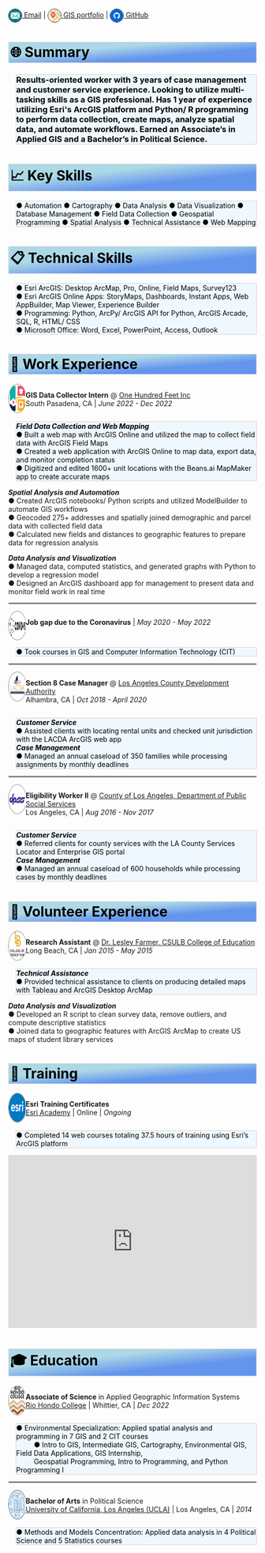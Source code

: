 <style>
img {
  border: .5px solid black;
  vertical-align: middle;
  border-radius: 50%;
  width: 26px;
  height: 26px;}
.section {
  border: 1px ridge gainsboro;
  background: linear-gradient(to bottom right, lightblue, lightblue, cornflowerblue, cornflowerblue);
  color: black;
  padding: 3px;}  
.tab { 
  margin-left: 15px;
  border: 1px ridge lightgray;
  background-color: aliceblue;
  color: black;}
  /* Create two unequal columns that float next to each other */
.column {
  float: left;
  padding: 0px;}
.left {
  width: 7%;}
.right {
  width: 93%;}
/* Clear floats after the columns */
.row:after {
  content: "";
  display: table;
  clear: both;}
.avatar {
  border: .5px solid gray;
  vertical-align: middle;
  width: 57.5px;
  height: 57.5px;
  border-radius: 50%;}
hr.solid {
  height: 1px;
  background-color: gray;
  border: 1px solid gray;
  border-radius: 5px}
</style>
[![email](/pics/email.svg) Email](mailto:chavezleobardo@hotmail.com) | [![gis](/pics/map.svg) GIS portfolio](https://chavezleobardo.wixsite.com/portfolio/) | [![github](/pics/github.svg) GitHub](https://github.com/geo-leo/)

<h1 class='section'>🌐 Summary</h1>
<h3 class='tab'> Results-oriented worker with 3 years of case management and customer service experience. Looking to utilize multi-tasking skills as a GIS professional. Has 1 year of experience utilizing Esri's ArcGIS platform and Python/ R programming to perform data collection, create maps, analyze spatial data, and automate workflows. Earned an Associate’s in Applied GIS and a Bachelor’s in Political Science. </h3>

<h1 class='section'>📈 Key Skills</h1> 
<p class='tab'>
● Automation ● Cartography ● Data Analysis ● Data Visualization ● Database Management ● Field Data Collection ● Geospatial Programming ● Spatial Analysis ● Technical Assistance ● Web Mapping 
</p>

<h1 class='section'>📋 Technical Skills</h1>
<p class='tab'> 
● Esri ArcGIS: Desktop ArcMap, Pro, Online, Field Maps, Survey123 <br>
● Esri ArcGIS Online Apps: StoryMaps, Dashboards, Instant Apps, Web AppBuilder, Map Viewer, Experience Builder <br>
● Programming: Python, ArcPy/ ArcGIS API for Python, ArcGIS Arcade, SQL, R, HTML/ CSS <br>
● Microsoft Office: Word, Excel, PowerPoint, Access, Outlook 
</p>

<h1 class='section'>💼 Work Experience</h1>

<div class="row">
  <div class="column left">
    <a href="https://www.beans.ai/">
      <img src="./pics/beansai.png" alt="100feet" class="avatar"/>
    </a> 
  </div>
  <div class="column right">
    <p>
      <strong>GIS Data Collector Intern</strong> @ <a href="https://www.beans.ai/"> One Hundred Feet Inc</a> <br>
      South Pasadena, CA | <em>June 2022 - Dec 2022</em> 
    </p>
  </div>
</div>
<p class='tab'>
  <strong><em>Field Data Collection and Web Mapping</em></strong> <br>
  ● Built a web map with ArcGIS Online and utilized the map to collect field data with ArcGIS Field Maps <br>
  ● Created a web application with ArcGIS Online to map data, export data, and monitor completion status <br>
  ● Digitized and edited 1600+ unit locations with the Beans.ai MapMaker app to create accurate maps <br>

  <strong><em>Spatial Analysis and Automation</em></strong> <br>
  ● Created ArcGIS notebooks/ Python scripts and utilized ModelBuilder to automate GIS workflows <br>
  ● Geocoded 275+ addresses and spatially joined demographic and parcel data with collected field data <br> 
  ● Calculated new fields and distances to geographic features to prepare data for regression analysis <br>
  
  <strong><em>Data Analysis and Visualization</em></strong> <br>
  ● Managed data, computed statistics, and generated graphs with Python to develop a regression model <br>
  ● Designed an ArcGIS dashboard app for management to present data and monitor field work in real time 
</p>

<hr class="solid">

<div class="row">
  <div class="column left">
    <a href="https://en.wikipedia.org/wiki/COVID-19">
      <img src="./pics/covid.svg" alt="covid" class="avatar"/> 
    </a> 
  </div>
  <div class="column right">
    <p>
      <strong>Job gap due to the Coronavirus</strong> | <em>May 2020 - May 2022</em> 
    </p>
  </div>
</div>
<p class='tab'>
  ● Took courses in GIS and Computer Information Technology (CIT) 
</p>

<hr class="solid">

<div class="row">
  <div class="column left">
    <a href="https://www.lacda.org/">
      <img src="./pics/lacda.jpg" alt="lacda" class="avatar"/> 
    </a> 
  </div>
  <div class="column right">
    <p>
      <strong>Section 8 Case Manager</strong> @ <a href="https://www.lacda.org/"> Los Angeles County Development Authority</a> <br>
      Alhambra, CA | <em>Oct 2018 - April 2020</em> 
    </p>
  </div>
</div>
<p class='tab'>
  <strong><em>Customer Service</em></strong> <br>
  ● Assisted clients with locating rental units and checked unit jurisdiction with the LACDA ArcGIS web app <br>
  <strong><em>Case Management</em></strong> <br>
  ● Managed an annual caseload of 350 families while processing assignments by monthly deadlines 
</p>

<hr class="solid">

<div class="row">
  <div class="column left">
    <a href="https://dpss.lacounty.gov/en.html">
      <img src="./pics/dpss.png" alt="dpss" class="avatar"/> 
    </a> 
  </div>
  <div class="column right">
    <p>
      <strong>Eligibility Worker II</strong> @ <a href="https://dpss.lacounty.gov/en.html"> County of Los Angeles, Department of Public Social Services</a> <br>
      Los Angeles, CA | <em>Aug 2016 - Nov 2017</em> 
    </p>
  </div>
</div>
<p class='tab'>
  <strong><em>Customer Service</em></strong> <br>
  ● Referred clients for county services with the LA County Services Locator and Enterprise GIS portal <br>
  <strong><em>Case Management</em></strong> <br>
  ● Managed an annual caseload of 600 households while processing cases by monthly deadlines 
</p>

<h1 class='section'>📝 Volunteer Experience</h1>

<div class="row">
  <div class="column left">
    <a href="https://www.csulb.edu/college-of-education/teacher-librarian-services-credential/page/lesley-farmer">
      <img src="./pics/longbeach.png" alt="csulb coe" class="avatar"/> 
    </a> 
  </div>
  <div class="column right">
    <p>
      <strong>Research Assistant</strong> @ <a href="https://www.csulb.edu/college-of-education/teacher-librarian-services-credential/page/lesley-farmer"> Dr. Lesley Farmer, CSULB College of Education</a> <br>
      Long Beach, CA | <em>Jan 2015 - May 2015</em> 
    </p>
  </div>
</div>
<p class='tab'>
  <strong><em>Technical Assistance</em></strong> <br>
  ● Provided technical assistance to clients on producing detailed maps with Tableau and ArcGIS Desktop ArcMap <br>
  
  <strong><em>Data Analysis and Visualization</em></strong> <br>
  ● Developed an R script to clean survey data, remove outliers, and compute descriptive statistics <br>
  ● Joined data to geographic features with ArcGIS ArcMap to create US maps of student library services 
</p>


<h1 class='section'>📓 Training</h1>

<div class="row">
  <div class="column left">
    <a href="https://www.esri.com/training/">
      <img src="./pics/esri.png" alt="esri" class="avatar"/> 
    </a> 
  </div>
  <div class="column right">
    <p>
      <strong>Esri Training Certificates</strong> <br> 
      <a href="https://www.esri.com/training/"> Esri Academy</a> | Online | <em>Ongoing</em> 
    </p>
  </div>
</div>
<p class='tab'>
  ● Completed 14 web courses totaling 37.5 hours of training using Esri’s ArcGIS platform 
</p>
<iframe width="100%" height="350" src="https://datastudio.google.com/embed/reporting/fb3f8c62-e8da-41bf-ac34-2a70012fd5b0/page/jqp5C" frameborder="0" style="border:0" allowfullscreen></iframe>


<h1 class='section'>🎓 Education</h1>

<div class="row">
  <div class="column left">
    <a href="https://www.riohondo.edu/">
      <img src="./pics/riohondo.svg" alt="riohondo" class="avatar"/> 
    </a> 
  </div>
  <div class="column right">
    <p>
      <strong>Associate of Science</strong> in Applied Geographic Information Systems <br>
      <a href="https://www.riohondo.edu/"> Rio Hondo College</a> | Whittier, CA | <em>Dec 2022</em> 
    </p>
  </div>
</div>
<p class='tab'>
  ● Environmental Specialization: Applied spatial analysis and programming in 7 GIS and 2 CIT courses <br> &emsp; &emsp;
    ● Intro to GIS, Intermediate GIS, Cartography, Environmental GIS, Field Data Applications, GIS Internship, <br> &emsp; &emsp;
    Geospatial Programming, Intro to Programming, and Python Programming I
</p>

<hr class="solid">

<div class="row">
  <div class="column left">
    <a href="https://www.ucla.edu/">
      <img src="./pics/ucla.png" alt="ucla" class="avatar"/> 
    </a>
  </div>
  <div class="column right">
    <p>
      <strong>Bachelor of Arts</strong> in Political Science <br>
      <a href="https://www.ucla.edu/"> University of California, Los Angeles (UCLA)</a> | Los Angeles, CA | <em>2014</em> 
    </p>
  </div>
</div>
<p class='tab'>
  ● Methods and Models Concentration: Applied data analysis in 4 Political Science and 5 Statistics courses 
</p>
